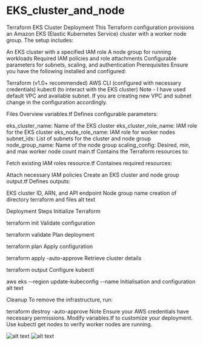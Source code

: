 # EKS_cluster_and_node

Terraform EKS Cluster Deployment
This Terraform configuration provisions an Amazon EKS (Elastic Kubernetes Service) cluster with a worker node group. The setup includes:

An EKS cluster with a specified IAM role
A node group for running workloads
Required IAM policies and role attachments
Configurable parameters for subnets, scaling, and authentication
Prerequisites
Ensure you have the following installed and configured:

Terraform (v1.0+ recommended)
AWS CLI (configured with necessary credentials)
kubectl (to interact with the EKS cluster)
Note - I have used default VPC and available subnet. If you are creating new VPC and subnet change in the configuration accordingly.

Files Overview
variables.tf
Defines configurable parameters:

eks_cluster_name: Name of the EKS cluster
eks_cluster_role_name: IAM role for the EKS cluster
eks_node_role_name: IAM role for worker nodes
subnet_ids: List of subnets for the cluster and node group
node_group_name: Name of the node group
scaling_config: Desired, min, and max worker node count
main.tf
Contains the Terraform resources to:

Fetch existing IAM roles
resource.tf
Containes required resources:

Attach necessary IAM policies
Create an EKS cluster and node group
output.tf
Defines outputs:

EKS cluster ID, ARN, and API endpoint
Node group name
creation of directory terraform and files
alt text

Deployment Steps
Initialize Terraform

terraform init
Validate configuration

terraform validate
Plan deployment

terraform plan
Apply configuration

terraform apply -auto-approve
Retrieve cluster details

terraform output
Configure kubectl

aws eks --region <your-region> update-kubeconfig --name <eks-cluster-name>
Initialisation and configuration
alt text

Cleanup
To remove the infrastructure, run:

terraform destroy -auto-approve
Note
Ensure your AWS credentials have necessary permissions.
Modify variables.tf to customize your deployment.
Use kubectl get nodes to verify worker nodes are running.

![alt text](image.png)
![alt text](image-1.png)